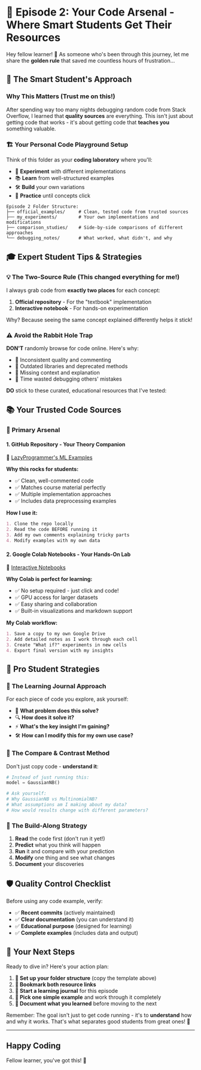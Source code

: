 # 🎯 Episode 2: Your Code Arsenal - Where Smart Students Get Their Resources

Hey fellow learner! 👋 As someone who's been through this journey, let me share the **golden rule** that saved me countless hours of frustration...

## 🧠 The Smart Student's Approach

### Why This Matters (Trust me on this!)

After spending way too many nights debugging random code from Stack Overflow, I learned that **quality sources** are everything. This isn't just about getting code that works - it's about getting code that **teaches you** something valuable.

### 🏗️ Your Personal Code Playground Setup

Think of this folder as your **coding laboratory** where you'll:

- 🔬 **Experiment** with different implementations
- 📚 **Learn** from well-structured examples  
- 🛠️ **Build** your own variations
- 🎯 **Practice** until concepts click

```text
Episode 2 Folder Structure:
├── official_examples/     # Clean, tested code from trusted sources
├── my_experiments/        # Your own implementations and modifications  
├── comparison_studies/    # Side-by-side comparisons of different approaches
└── debugging_notes/       # What worked, what didn't, and why
```

## 🎓 Expert Student Tips & Strategies

### 💡 **The Two-Source Rule** (This changed everything for me!)

I always grab code from **exactly two places** for each concept:

1. **Official repository** - For the "textbook" implementation
2. **Interactive notebook** - For hands-on experimentation

Why? Because seeing the same concept explained differently helps it stick!

### ⚠️ **Avoid the Rabbit Hole Trap**

**DON'T** randomly browse for code online. Here's why:

- 🚫 Inconsistent quality and commenting
- 🚫 Outdated libraries and deprecated methods  
- 🚫 Missing context and explanation
- 🚫 Time wasted debugging others' mistakes

**DO** stick to these curated, educational resources that I've tested:

## 📚 Your Trusted Code Sources

### 🎯 **Primary Arsenal**

#### 1. **GitHub Repository - Your Theory Companion**

🔗 [LazyProgrammer's ML Examples](https://github.com/lazyprogrammer/machine_learning_examples)

**Why this rocks for students:**

- ✅ Clean, well-commented code
- ✅ Matches course material perfectly
- ✅ Multiple implementation approaches
- ✅ Includes data preprocessing examples

**How I use it:**

```markdown
1. Clone the repo locally
2. Read the code BEFORE running it
3. Add my own comments explaining tricky parts
4. Modify examples with my own data
```

#### 2. **Google Colab Notebooks - Your Hands-On Lab**

🔗 [Interactive Notebooks](https://deeplearningcourses.com/notebooks/N6szRONrTcZVQpUeFBNsMg)

**Why Colab is perfect for learning:**

- ✅ No setup required - just click and code!
- ✅ GPU access for larger datasets
- ✅ Easy sharing and collaboration
- ✅ Built-in visualizations and markdown support

**My Colab workflow:**

```markdown
1. Save a copy to my own Google Drive
2. Add detailed notes as I work through each cell
3. Create "What if?" experiments in new cells
4. Export final version with my insights
```

## 🚀 **Pro Student Strategies**

### 📝 **The Learning Journal Approach**

For each piece of code you explore, ask yourself:

- 🤔 **What problem does this solve?**
- 🔍 **How does it solve it?**
- ⚡ **What's the key insight I'm gaining?**
- 🛠️ **How can I modify this for my own use case?**

### 🔄 **The Compare & Contrast Method**

Don't just copy code - **understand it**:

```python
# Instead of just running this:
model = GaussianNB()

# Ask yourself:
# Why GaussianNB vs MultinomialNB?
# What assumptions am I making about my data?
# How would results change with different parameters?
```

### 🎯 **The Build-Along Strategy**

1. **Read** the code first (don't run it yet!)
2. **Predict** what you think will happen
3. **Run** it and compare with your prediction
4. **Modify** one thing and see what changes
5. **Document** your discoveries

## 🛡️ **Quality Control Checklist**

Before using any code example, verify:

- ✅ **Recent commits** (actively maintained)
- ✅ **Clear documentation** (you can understand it)
- ✅ **Educational purpose** (designed for learning)
- ✅ **Complete examples** (includes data and output)

## 🎊 **Your Next Steps**

Ready to dive in? Here's your action plan:

1. **📂 Set up your folder structure** (copy the template above)
2. **🔗 Bookmark both resource links**
3. **📝 Start a learning journal** for this episode
4. **🚀 Pick one simple example** and work through it completely
5. **🎯 Document what you learned** before moving to the next

Remember: The goal isn't just to get code running - it's to **understand** how and why it works. That's what separates good students from great ones! 💪

---

## Happy Coding

Fellow learner, you've got this! 🌟

